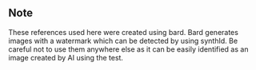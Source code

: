 ## Note

These references used here were created using bard. 
Bard generates images with a watermark which can be detected by using synthId.
Be careful not to use them anywhere else as it can be easily identified as an image created by AI using the test. 
